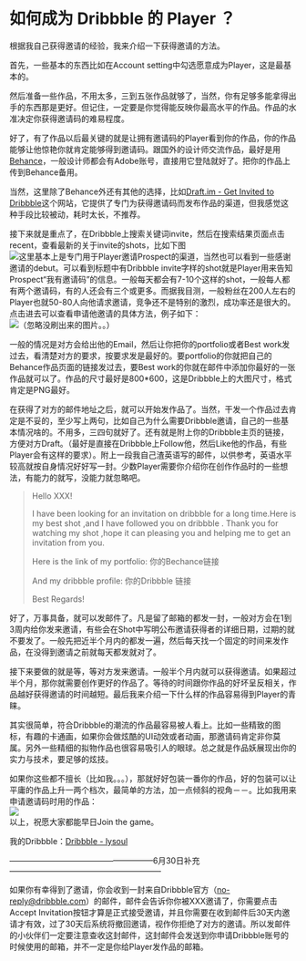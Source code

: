 # 如何成为 Dribbble 的 Player ？

根据我自己获得邀请的经验，我来介绍一下获得邀请的方法。  

首先，一些基本的东西比如在Account setting中勾选愿意成为Player，这是最基本的。  

然后准备一些作品，不用太多，三到五张作品就够了，当然，你有足够多能拿得出手的东西那是更好。但记住，一定要是你觉得能反映你最高水平的作品。作品的水准决定你获得邀请码的难易程度。  

好了，有了作品以后最关键的就是让拥有邀请码的Player看到你的作品，你的作品能够让他惊艳你就肯定能够得到邀请码。跟国外的设计师交流作品，最好是用[Behance](http://www.Behance.net)，一般设计师都会有Adobe账号，直接用它登陆就好了。把你的作品上传到Behance备用。  

当然，这里除了Behance外还有其他的选择，比如[Draft.im - Get Invited to Dribbble](http://draft.im)这个网站，它提供了专门为获得邀请码而发布作品的渠道，但我感觉这种手段比较被动，耗时太长，不推荐。  

接下来就是重点了，在Dribbble上搜索关键词invite，然后在搜索结果页面点击recent，查看最新的关于invite的shots，比如下图  
![](https://pic2.zhimg.com/50/f216cdb4a75bd46d53ba0bd6e6cad488_b.jpg)这里基本上是专门用于Player邀请Prospect的渠道，当然也可以看到一些感谢邀请的debut。可以看到标题中有Dribbble invite字样的shot就是Player用来告知Prospect“我有邀请码”的信息。一般每天都会有7-10个这样的shot，一般每人都有两个邀请码，有的人还会有三个或更多。而据我目测，一般粉丝在200人左右的Player也就50-80人向他请求邀请，竞争还不是特别的激烈，成功率还是很大的。点击进去可以查看申请他邀请的具体方法，例子如下：  
![](https://pic3.zhimg.com/50/3798f27a697423adc9e80b3d36aea7ff_b.jpg)（忽略没刷出来的图片。。）  

一般的情况是对方会给出他的Email，然后让你把你的portfolio或者Best work发过去，看清楚对方的要求，按要求发是最好的。要portfolio的你就把自己的Behance作品页面的链接发过去，要Best work的你就在邮件中添加你最好的一张作品就可以了。作品的尺寸最好是800*600，这是Dribbble上的大图尺寸，格式肯定是PNG最好。  

在获得了对方的邮件地址之后，就可以开始发作品了。当然，干发一个作品过去肯定是不妥的，至少写上两句，比如自己为什么需要Dribbble邀请，自己的一些基本情况啥的。不用多，三四句就好了。还有就是附上你的Dribbble主页的链接，方便对方Draft。（最好是直接在Dribbble上Follow他，然后Like他的作品，有些Player会有这样的要求）。附上一段我自己渣英语写的邮件，以供参考，英语水平较高就按自身情况好好写一封。少数Player需要你介绍你在创作作品时的一些想法，有能力的就写，没能力就忽略吧。  

> Hello XXX!  
>   
> I have been looking for an invitation on dribbble for a long time.Here is my best shot ,and I have followed you on dribbble . Thank you for watching my shot ,hope it can pleasing you and helping me to get an invitation from you.  
>   
> Here is the link of my portfolio: 你的Bechance链接  
>   
> And my dribbble profile: 你的Dribbble 链接  
>   
> Best Regards!

好了，万事具备，就可以发邮件了。凡是留了邮箱的都发一封，一般对方会在1到3周内给你发来邀请，有些会在Shot中写明公布邀请获得者的详细日期，过期的就不要发了。一般先把近半个月内的都发一遍，然后每天找一个固定的时间来发作品，在没得到邀请之前就每天都发就对了。  

接下来要做的就是等，等对方发来邀请。一般半个月内就可以获得邀请。如果超过半个月，那你就需要创作更好的作品了。等待的时间跟你作品的好坏呈反相关，作品越好获得邀请的时间越短。最后我来介绍一下什么样的作品容易得到Player的青睐。  

其实很简单，符合Dribbble的潮流的作品最容易被人看上。比如一些精致的图标，有趣的卡通画，如果你会做炫酷的UI动效或者动画，那邀请码肯定非你莫属。另外一些精细的拟物作品也很容易吸引人的眼球。总之就是作品妖展现出你的实力与技术，要足够的炫技。  

如果你这些都不擅长（比如我。。。），那就好好包装一番你的作品，好的包装可以让平庸的作品上升一两个档次，最简单的方法，加一点倾斜的视角－－。比如我用来申请邀请码时用的作品：  
![](https://pic3.zhimg.com/50/556879c34fee04b6f43eb9316852d0a9_b.jpg)  
以上，祝愿大家都能早日Join the game。  

我的Dribbble：[Dribbble - lysoul](https://dribbble.com/lysoul)  

——————————————————6月30日补充———————————————————  

如果你有幸得到了邀请，你会收到一封来自Dribbble官方（no-reply@dribbble.com）的邮件，邮件会告诉你你被XXX邀请了，你需要点击Accept Invitation按钮才算是正式接受邀请，并且你需要在收到邮件后30天内邀请才有效，过了30天后系统将撤回邀请，视作你拒绝了对方的邀请。所以发邮件的小伙伴们一定要注意查收这封邮件，这封邮件会发送到你申请Dribbble账号的时候使用的邮箱，并不一定是你给Player发作品的邮箱。